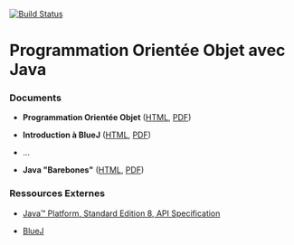 [![Build Status](https://travis-ci.org/boisgera/POO-Java.svg?branch=master)](https://travis-ci.org/boisgera/POO-Java)

Programmation Orientée Objet avec Java
================================================================================

### Documents

  - **Programmation Orientée Objet** ([HTML](https://boisgera.github.io/POO-Java/POO.html), 
    [PDF](https://boisgera.github.io/POO-Java/POO.pdf))

  - **Introduction à BlueJ** ([HTML](https://boisgera.github.io/POO-Java/BlueJ.html), 
    [PDF](https://boisgera.github.io/POO-Java/BlueJ.pdf))

  - ...

  - **Java "Barebones"** ([HTML](https://boisgera.github.io/POO-Java/Java%20Barebones.html), 
    [PDF](https://boisgera.github.io/POO-Java/Java%20Barebones.pdf))

### Ressources Externes

  - [Java™ Platform, Standard Edition 8, API Specification](https://docs.oracle.com/javase/8/docs/api/overview-summary.html)

  - [BlueJ](https://www.bluej.org/)